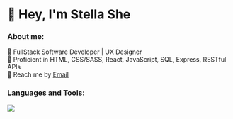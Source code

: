 <h1>💜 Hey, I'm Stella She</h1>
<h3>About me:</h3>
🌱 FullStack Software Developer | UX Designer <br/>
🚀 Proficient in HTML, CSS/SASS, React, JavaScript, SQL, Express, RESTful APIs <br/>
💌 Reach me by <a href="xiaoyi.s.she@gmail.com">Email</a>

<h3>Languages and Tools:</h3>
<img src="https://skillicons.dev/icons?i=react,html,css,sass,js,java,nodejs,express,npm,mysql,postman,figma&perline=6" />

